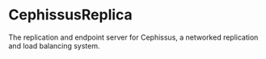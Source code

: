 # CephissusReplica
The replication and endpoint server for Cephissus, a networked replication and load balancing system.
